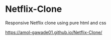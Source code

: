 # Netflix-Clone
Responsive Netflix clone using pure html and css

https://amol-gawade01.github.io/Netflix-Clone/
